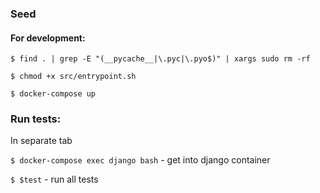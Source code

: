### Seed

#### For development:
``` $ find . | grep -E "(__pycache__|\.pyc|\.pyo$)" | xargs sudo rm -rf ```

``` $ chmod +x src/entrypoint.sh ```

``` $ docker-compose up ```

### Run tests:
In separate tab

``` $ docker-compose exec django bash ``` - get into django container

``` $ $test ``` - run all tests
